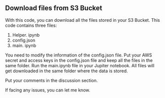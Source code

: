 ## Download files from S3 Bucket

With this code, you can download all the files stored in your S3 Bucket. This code contains three files:
1. Helper. ipynb
2. config.json
3. main. ipynb

You need to modify the information of the config.json file. Put your AWS secret and access keys in the config.json file and keep all the files in the same folder. Run the main.ipynb file in your Jupiter notebook. All files will get downloaded in the same folder where the data is stored.

Put your comments in the discussion section.

If facing any issues, you can let me know.
